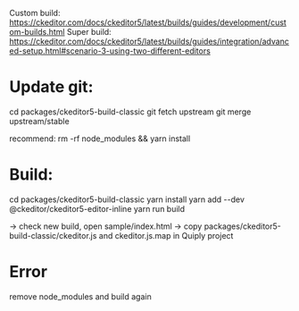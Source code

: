 Custom build: https://ckeditor.com/docs/ckeditor5/latest/builds/guides/development/custom-builds.html
Super build: https://ckeditor.com/docs/ckeditor5/latest/builds/guides/integration/advanced-setup.html#scenario-3-using-two-different-editors


Update git:
===

cd packages/ckeditor5-build-classic
git fetch upstream
git merge upstream/stable

recommend: rm -rf node_modules && yarn install
           
Build:
===

cd packages/ckeditor5-build-classic
yarn install
yarn add --dev @ckeditor/ckeditor5-editor-inline
yarn run build
                                                                                          
-> check new build, open sample/index.html
-> copy packages/ckeditor5-build-classic/ckeditor.js and ckeditor.js.map in Quiply project

Error
===

remove node_modules and build again
